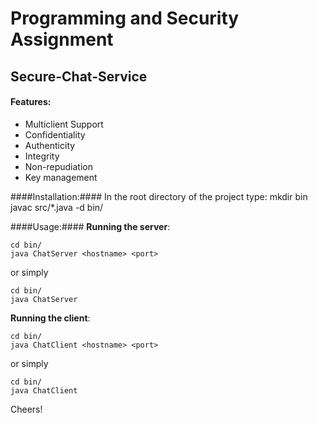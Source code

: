 Programming and Security Assignment
===================================
Secure-Chat-Service
-------------

#### Features: ####
* Multiclient Support
* Confidentiality
* Authenticity
* Integrity
* Non-repudiation
* Key management

####Installation:####
In the root directory of the project type:
    mkdir bin
    javac src/*.java -d bin/
    

####Usage:####
**Running the server**:

    cd bin/
    java ChatServer <hostname> <port>
    
or simply

    cd bin/
    java ChatServer

**Running the client**:

    cd bin/
    java ChatClient <hostname> <port>
    
or simply

    cd bin/
    java ChatClient


Cheers!
